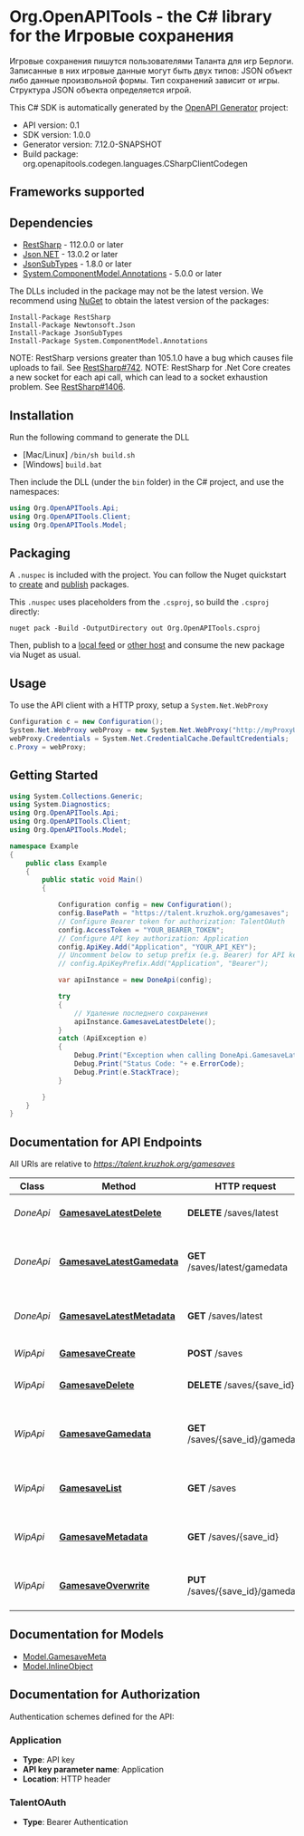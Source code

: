 # Org.OpenAPITools - the C# library for the Игровые сохранения

Игровые сохранения пишутся пользователями Таланта для игр Берлоги.
Записанные в них игровые данные могут быть двух типов: JSON объект либо данные произвольной формы.
Тип сохранений зависит от игры. Структура JSON объекта определяется игрой.

This C# SDK is automatically generated by the [OpenAPI Generator](https://openapi-generator.tech) project:

- API version: 0.1
- SDK version: 1.0.0
- Generator version: 7.12.0-SNAPSHOT
- Build package: org.openapitools.codegen.languages.CSharpClientCodegen

<a id="frameworks-supported"></a>
## Frameworks supported

<a id="dependencies"></a>
## Dependencies

- [RestSharp](https://www.nuget.org/packages/RestSharp) - 112.0.0 or later
- [Json.NET](https://www.nuget.org/packages/Newtonsoft.Json/) - 13.0.2 or later
- [JsonSubTypes](https://www.nuget.org/packages/JsonSubTypes/) - 1.8.0 or later
- [System.ComponentModel.Annotations](https://www.nuget.org/packages/System.ComponentModel.Annotations) - 5.0.0 or later

The DLLs included in the package may not be the latest version. We recommend using [NuGet](https://docs.nuget.org/consume/installing-nuget) to obtain the latest version of the packages:
```
Install-Package RestSharp
Install-Package Newtonsoft.Json
Install-Package JsonSubTypes
Install-Package System.ComponentModel.Annotations
```

NOTE: RestSharp versions greater than 105.1.0 have a bug which causes file uploads to fail. See [RestSharp#742](https://github.com/restsharp/RestSharp/issues/742).
NOTE: RestSharp for .Net Core creates a new socket for each api call, which can lead to a socket exhaustion problem. See [RestSharp#1406](https://github.com/restsharp/RestSharp/issues/1406).

<a id="installation"></a>
## Installation
Run the following command to generate the DLL
- [Mac/Linux] `/bin/sh build.sh`
- [Windows] `build.bat`

Then include the DLL (under the `bin` folder) in the C# project, and use the namespaces:
```csharp
using Org.OpenAPITools.Api;
using Org.OpenAPITools.Client;
using Org.OpenAPITools.Model;
```
<a id="packaging"></a>
## Packaging

A `.nuspec` is included with the project. You can follow the Nuget quickstart to [create](https://docs.microsoft.com/en-us/nuget/quickstart/create-and-publish-a-package#create-the-package) and [publish](https://docs.microsoft.com/en-us/nuget/quickstart/create-and-publish-a-package#publish-the-package) packages.

This `.nuspec` uses placeholders from the `.csproj`, so build the `.csproj` directly:

```
nuget pack -Build -OutputDirectory out Org.OpenAPITools.csproj
```

Then, publish to a [local feed](https://docs.microsoft.com/en-us/nuget/hosting-packages/local-feeds) or [other host](https://docs.microsoft.com/en-us/nuget/hosting-packages/overview) and consume the new package via Nuget as usual.

<a id="usage"></a>
## Usage

To use the API client with a HTTP proxy, setup a `System.Net.WebProxy`
```csharp
Configuration c = new Configuration();
System.Net.WebProxy webProxy = new System.Net.WebProxy("http://myProxyUrl:80/");
webProxy.Credentials = System.Net.CredentialCache.DefaultCredentials;
c.Proxy = webProxy;
```

<a id="getting-started"></a>
## Getting Started

```csharp
using System.Collections.Generic;
using System.Diagnostics;
using Org.OpenAPITools.Api;
using Org.OpenAPITools.Client;
using Org.OpenAPITools.Model;

namespace Example
{
    public class Example
    {
        public static void Main()
        {

            Configuration config = new Configuration();
            config.BasePath = "https://talent.kruzhok.org/gamesaves";
            // Configure Bearer token for authorization: TalentOAuth
            config.AccessToken = "YOUR_BEARER_TOKEN";
            // Configure API key authorization: Application
            config.ApiKey.Add("Application", "YOUR_API_KEY");
            // Uncomment below to setup prefix (e.g. Bearer) for API key, if needed
            // config.ApiKeyPrefix.Add("Application", "Bearer");

            var apiInstance = new DoneApi(config);

            try
            {
                // Удаление последнего сохранения
                apiInstance.GamesaveLatestDelete();
            }
            catch (ApiException e)
            {
                Debug.Print("Exception when calling DoneApi.GamesaveLatestDelete: " + e.Message );
                Debug.Print("Status Code: "+ e.ErrorCode);
                Debug.Print(e.StackTrace);
            }

        }
    }
}
```

<a id="documentation-for-api-endpoints"></a>
## Documentation for API Endpoints

All URIs are relative to *https://talent.kruzhok.org/gamesaves*

Class | Method | HTTP request | Description
------------ | ------------- | ------------- | -------------
*DoneApi* | [**GamesaveLatestDelete**](docs/DoneApi.md#gamesavelatestdelete) | **DELETE** /saves/latest | Удаление последнего сохранения
*DoneApi* | [**GamesaveLatestGamedata**](docs/DoneApi.md#gamesavelatestgamedata) | **GET** /saves/latest/gamedata | Чтение игровых данных последнего сохранения
*DoneApi* | [**GamesaveLatestMetadata**](docs/DoneApi.md#gamesavelatestmetadata) | **GET** /saves/latest | Чтение мета-данных последнего сохранения
*WipApi* | [**GamesaveCreate**](docs/WipApi.md#gamesavecreate) | **POST** /saves | Запись нового сохранения
*WipApi* | [**GamesaveDelete**](docs/WipApi.md#gamesavedelete) | **DELETE** /saves/{save_id} | Удаление определенного сохранения
*WipApi* | [**GamesaveGamedata**](docs/WipApi.md#gamesavegamedata) | **GET** /saves/{save_id}/gamedata | Чтение игровых данных указанного сохранения
*WipApi* | [**GamesaveList**](docs/WipApi.md#gamesavelist) | **GET** /saves | Список игровых сохранений пользователя
*WipApi* | [**GamesaveMetadata**](docs/WipApi.md#gamesavemetadata) | **GET** /saves/{save_id} | Чтение мета-данных указанного сохранения
*WipApi* | [**GamesaveOverwrite**](docs/WipApi.md#gamesaveoverwrite) | **PUT** /saves/{save_id}/gamedata | Перезапись игровых данных сохранения


<a id="documentation-for-models"></a>
## Documentation for Models

 - [Model.GamesaveMeta](docs/GamesaveMeta.md)
 - [Model.InlineObject](docs/InlineObject.md)


<a id="documentation-for-authorization"></a>
## Documentation for Authorization


Authentication schemes defined for the API:
<a id="Application"></a>
### Application

- **Type**: API key
- **API key parameter name**: Application
- **Location**: HTTP header

<a id="TalentOAuth"></a>
### TalentOAuth

- **Type**: Bearer Authentication

